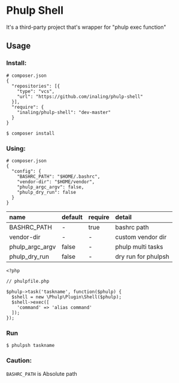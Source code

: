 # Phulp Shell

It's a third-party project that's wrapper for "phulp exec function"

## Usage

### Install:

```
# composer.json
{
  "repositories": [{
    "type": "vcs",
    "url": "https://github.com/inaling/phulp-shell"
  }],
  "require": {
    "inaling/phulp-shell": "dev-master"
  }
}
```

```
$ composer install
```

### Using:

```
# composer.json
{
  "config": {
    "BASHRC_PATH": "$HOME/.bashrc",
    "vendor-dir": "$HOME/vendor",
    "phulp_argc_argv": false,
    "phulp_dry_run": false
  }
}
```

|name|default|require|detail|
|:---|:---|:---|:---|
|BASHRC_PATH|-|true|bashrc path|
|vendor-dir|-|-|custom vendor dir|
|phulp_argc_argv|false|-|phulp multi tasks|
|phulp_dry_run|false|-|dry run for phulpsh|

```
<?php

// phulpfile.php

$phulp->task('taskname', function($phulp) {
  $shell = new \Phulp\Plugin\Shell($phulp);
  $shell->exec([
    'command' => 'alias command'
  ]);
});
```

### Run

```
$ phulpsh taskname
```

### Caution:

``BASHRC_PATH`` is Absolute path
